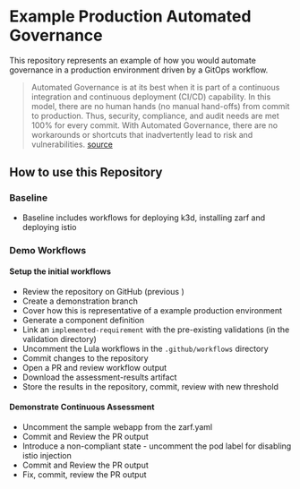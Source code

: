 # Example Production Automated Governance

This repository represents an example of how you would automate governance in a production environment driven by a GitOps workflow. 

> Automated Governance is at its best when it is part of a continuous integration and continuous deployment (CI/CD) capability. In this model, there are no human hands (no manual hand-offs) from commit to production. Thus, security, compliance, and audit needs are met 100% for every commit. With Automated Governance, there are no workarounds or shortcuts that inadvertently lead to risk and vulnerabilities. [source](https://itrevolution.com/articles/what-is-automated-governance/)

## How to use this Repository

### Baseline
- Baseline includes workflows for deploying k3d, installing zarf and deploying istio

### Demo Workflows

#### Setup the initial workflows
- Review the repository on GitHub (previous )
- Create a demonstration branch
- Cover how this is representative of a example production environment
- Generate a component definition
- Link an `implemented-requirement` with the pre-existing validations (in the validation directory)
- Uncomment the Lula workflows in the `.github/workflows` directory
- Commit changes to the repository
- Open a PR and review workflow output
- Download the assessment-results artifact
- Store the results in the repository, commit, review with new threshold

#### Demonstrate Continuous Assessment
- Uncomment the sample webapp from the zarf.yaml
- Commit and Review the PR output
- Introduce a non-compliant state - uncomment the pod label for disabling istio injection
- Commit and Review the PR output
- Fix, commit, review the PR output
